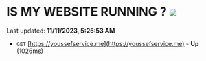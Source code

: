 # IS MY WEBSITE RUNNING ? [![](https://img.shields.io/static/v1?label=Sponsor&message=%E2%9D%A4&logo=GitHub&color=%23fe8e86)](https://github.com/sponsors/<username>)

Last updated: **11/11/2023, 5:25:53 AM**

- `GET` [https://youssefservice.me](https://youssefservice.me) - **Up** (1026ms)
